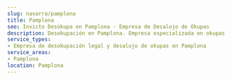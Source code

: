```yaml
---
slug: navarra/pamplona
title: Pamplona
seo: Invicto Desokupa en Pamplona - Empresa de Desalojo de Okupas
description: Desokupación en Pamplona. Empresa especializada en okupas. Mediación legal y desalojo express. Presupuesto gratuito.
service_types:
- Empresa de desokupación legal y desalojo de okupas en Pamplona
service_areas:
- Pamplona
location: Pamplona
---
```

